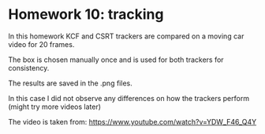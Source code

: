 # Homework 10: tracking

In this homework KCF and CSRT trackers are compared on a moving car video for 20 frames. 

The box is chosen manually once and is used for both trackers for consistency.

The results are saved in the .png files.

In this case I did not observe any differences on how the trackers perform (might try more videos later)

The video is taken from: https://www.youtube.com/watch?v=YDW_F46_Q4Y